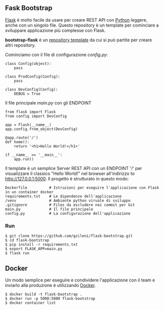 ## Fask Bootstrap 
[Flask](https://flask.palletsprojects.com/en/1.1.x/) è molto facile da usare per creare REST API con [Python](https://www.python.org/) leggere, anche con un singolo file. Questo repository è un template per cominciare a sviluppare applicazione più complesse con Flask.

**bootstrap-flask** è un [repository template](https://docs.github.com/en/free-pro-team@latest/github/creating-cloning-and-archiving-repositories/creating-a-repository-from-a-template) da cui si può partite per creare altri repository.

Cominciamo con il file di configurazione *config.py*:

```
class Config(object): 
    pass 
 
class ProdConfig(Config): 
    pass 
 
class DevConfig(Config): 
    DEBUG = True 
```

Il file principale *main.py* con gli ENDPOINT 
```
from flask import Flask 
from config import DevConfig 
 
app = Flask(__name__) 
app.config.from_object(DevConfig) 
 
@app.route('/') 
def home(): 
    return '<h1>Hello World!</h1>' 
 
if __name__ == '__main__': 
    app.run() 
```

Il template è un semplice Server REST API con un ENDPOINT '/' per visualizzare il classico "Hello World!" nel browser all'indirizzo to http://127.0.0.1:5000. 
Il progetto è strutturato in questo modo: 

```
Dockerfile          # Istruzioni per eseguire l'applicazione con Flask in un container docker 
requirements.txt    # Le dipendenze dell'applicazione
/venv               # Ambiente python viruale di sviluppo 
.gitignore          # Files da escludere nei commit per Git
main.py             # Il file principale
config.py           # La configurazione dell'applicazione
```

### Run 

```
$ git clone https://github.com/gzileni/flask-bootstrap.git
$ cd flask-bootstrap
$ pip install -r requirements.txt
$ export FLASK_APP=main.py
$ flask run
```

## Docker 
Un modo semplice per eseguire e condividere l'applicazione con il team e inviarlo alla produzione è utilizzando [Docker](https://docs.docker.com/install/).

```
$ docker build -t flask-bootstrap .
$ docker run -p 5000:5000 flask-bootstrap
$ docker container list
```
